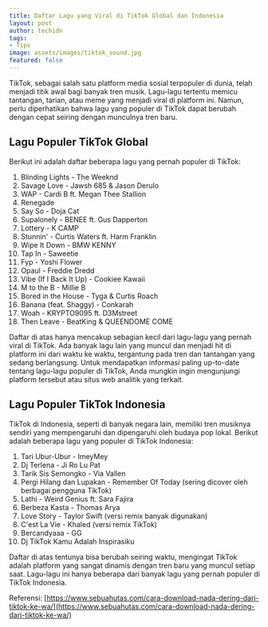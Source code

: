 ```yaml
---
title: Daftar Lagu yang Viral di TikTok Global dan Indonesia
layout: post
author: techidn
tags:
- Tips
image: assets/images/tiktok_sound.jpg
featured: false
---
```


TikTok, sebagai salah satu platform media sosial terpopuler di dunia, telah menjadi titik awal bagi banyak tren musik. Lagu-lagu tertentu memicu tantangan, tarian, atau meme yang menjadi viral di platform ini. Namun, perlu diperhatikan bahwa lagu yang populer di TikTok dapat berubah dengan cepat seiring dengan munculnya tren baru.

## Lagu Populer TikTok Global

Berikut ini adalah daftar beberapa lagu yang pernah populer di TikTok:

1. Blinding Lights - The Weeknd
2. Savage Love - Jawsh 685 & Jason Derulo
3. WAP - Cardi B ft. Megan Thee Stallion
4. Renegade
5. Say So - Doja Cat
6. Supalonely - BENEE ft. Gus Dapperton
7. Lottery - K CAMP
8. Stunnin' - Curtis Waters ft. Harm Franklin
9. Wipe It Down - BMW KENNY
10. Tap In - Saweetie
11. Fyp - Yoshi Flower
12. Opaul - Freddie Dredd
13. Vibe (If I Back It Up) - Cookiee Kawaii
14. M to the B - Millie B
15. Bored in the House - Tyga & Curtis Roach
16. Banana (feat. Shaggy) - Conkarah
17. Woah - KRYPTO9095 ft. D3Mstreet
18. Then Leave - BeatKing & QUEENDOME COME

Daftar di atas hanya mencakup sebagian kecil dari lagu-lagu yang pernah viral di TikTok. Ada banyak lagu lain yang muncul dan menjadi hit di platform ini dari waktu ke waktu, tergantung pada tren dan tantangan yang sedang berlangsung. Untuk mendapatkan informasi paling up-to-date tentang lagu-lagu populer di TikTok, Anda mungkin ingin mengunjungi platform tersebut atau situs web analitik yang terkait.

## Lagu Populer TikTok Indonesia

TikTok di Indonesia, seperti di banyak negara lain, memiliki tren musiknya sendiri yang mempengaruhi dan dipengaruhi oleh budaya pop lokal. Berikut adalah beberapa lagu yang populer di TikTok Indonesia:

1. Tari Ubur-Ubur - ImeyMey
2. Dj Terlena - Ji Ro Lu Pat
3. Tarik Sis Semongko - Via Vallen
4. Pergi Hilang dan Lupakan - Remember Of Today (sering dicover oleh berbagai pengguna TikTok)
5. Lathi - Weird Genius ft. Sara Fajira
6. Berbeza Kasta - Thomas Arya
7. Love Story - Taylor Swift (versi remix banyak digunakan)
8. C'est La Vie - Khaled (versi remix TikTok)
9. Bercandyaaa - GG
10. Dj TikTok Kamu Adalah Inspirasiku

Daftar di atas tentunya bisa berubah seiring waktu, mengingat TikTok adalah platform yang sangat dinamis dengan tren baru yang muncul setiap saat. Lagu-lagu ini hanya beberapa dari banyak lagu yang pernah populer di TikTok Indonesia.

Referensi: [https://www.sebuahutas.com/cara-download-nada-dering-dari-tiktok-ke-wa/](https://www.sebuahutas.com/cara-download-nada-dering-dari-tiktok-ke-wa/)

